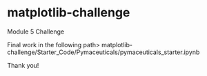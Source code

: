 # matplotlib-challenge
Module 5 Challenge

Final work in the following path> matplotlib-challenge/Starter_Code/Pymaceuticals/pymaceuticals_starter.ipynb

Thank you!
